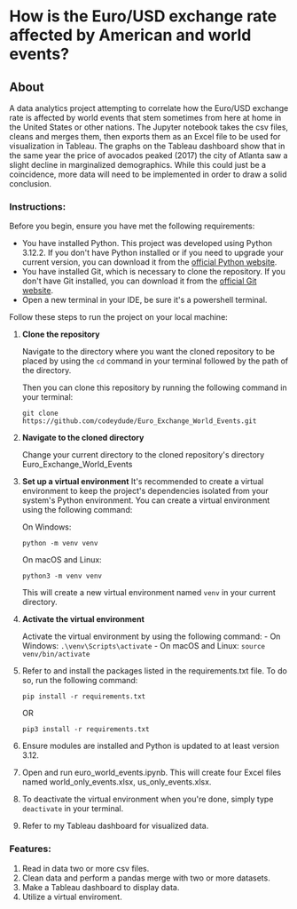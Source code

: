 # How is the Euro/USD exchange rate affected by American and world events?

## About
A data analytics project attempting to correlate how the Euro/USD exchange rate is affected by world events that stem sometimes from here at home in the United States or other nations. The Jupyter notebook takes the csv files, cleans and merges them, then exports them as an Excel file to be used for visualization in Tableau. The graphs on the Tableau dashboard show that in the same year the price of avocados peaked (2017) the city of Atlanta saw a slight decline in marginalized demographics. While this could just be a coincidence, more data will need to be implemented in order to draw a solid conclusion.


### Instructions:

Before you begin, ensure you have met the following requirements:

- You have installed Python. This project was developed using Python 3.12.2. If you don't have Python installed or if you need to upgrade your current version, you can download it from the [official Python website](https://www.python.org/downloads/).
- You have installed Git, which is necessary to clone the repository. If you don't have Git installed, you can download it from the [official Git website](https://git-scm.com/downloads).
- Open a new terminal in your IDE, be sure it's a powershell terminal.

Follow these steps to run the project on your local machine:

1. **Clone the repository**

    Navigate to the directory where you want the cloned repository to be placed by using the ```cd``` command in your terminal followed by the path of the directory.

    Then you can clone this repository by running the following command in your terminal:

   ```
   git clone https://github.com/codeydude/Euro_Exchange_World_Events.git
   ```

2. **Navigate to the cloned directory**

   Change your current directory to the cloned repository's directory Euro_Exchange_World_Events

3. **Set up a virtual environment**
    It's recommended to create a virtual environment to keep the project's dependencies isolated from your system's Python environment. You can create a virtual environment using the following command:

    
   On Windows:
   ```
   python -m venv venv
   ```

   On macOS and Linux:
   ```
   python3 -m venv venv
   ```

   This will create a new virtual environment named `venv` in your current directory.

4. **Activate the virtual environment**

    Activate the virtual environment by using the following command:
        - On Windows:
            ```
            .\venv\Scripts\activate
            ```
        - On macOS and Linux:
            ```
            source venv/bin/activate
            ```

5. Refer to and install the packages listed in the requirements.txt file. To do so, run the following command:
    ```
    pip install -r requirements.txt 
    ```
    OR 
    ```
    pip3 install -r requirements.txt
    ```

6. Ensure modules are installed and Python is updated to at least version 3.12.

7. Open and run euro_world_events.ipynb. This will create four Excel files named world_only_events.xlsx, us_only_events.xlsx.

8. To deactivate the virtual environment when you're done, simply type `deactivate` in your terminal.

9. Refer to my Tableau dashboard for visualized data.


### Features:
1. Read in data two or more csv files.
2. Clean data and perform a pandas merge with two or more datasets.
3. Make a Tableau dashboard to display data.
4. Utilize a virtual enviroment.